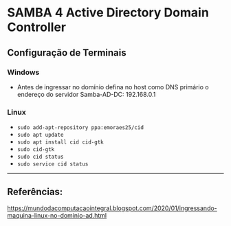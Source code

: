 # SAMBA 4 Active Directory Domain Controller  
## Configuração de Terminais
### Windows
* Antes de ingressar no domínio defina no host como DNS primário o endereço do servidor Samba-AD-DC: 192.168.0.1

### Linux
* `sudo add-apt-repository ppa:emoraes25/cid`
* `sudo apt update`
* `sudo apt install cid cid-gtk`
* `sudo cid-gtk`
* `sudo cid status`
* `sudo service cid status`

-----
## Referências:
https://mundodacomputacaointegral.blogspot.com/2020/01/ingressando-maquina-linux-no-dominio-ad.html  

